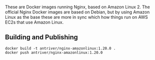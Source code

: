 These are Docker images running Nginx, based on Amazon Linux 2. The official Nginx Docker images are based on Debian,
but by using Amazon Linux as the base these are more in sync which how things run on AWS EC2s that use Amazon Linux.

## Building and Publishing


    docker build -t antriver/nginx-amazonlinux:1.20.0 .
    docker push antriver/nginx-amazonlinux:1.20.0

